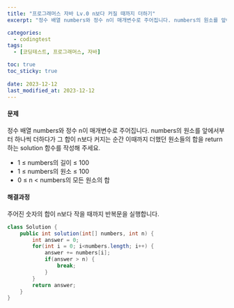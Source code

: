 ```yaml
---
title: "프로그래머스 자바 Lv.0 n보다 커질 때까지 더하기"
excerpt: "정수 배열 numbers와 정수 n이 매개변수로 주어집니다. numbers의 원소를 앞에서부터 하나씩 더하다가 그 합이 n보다 커지는 순간 이때까지 더했던 원소들의 합을 return 하는 solution 함수를 작성해 주세요."

categories:
  - codingtest
tags:
  - [코딩테스트, 프로그래머스, 자바]

toc: true
toc_sticky: true
 
date: 2023-12-12
last_modified_at: 2023-12-12
---
```


#### 문제
정수 배열 numbers와 정수 n이 매개변수로 주어집니다. numbers의 원소를 앞에서부터 하나씩 더하다가 그 합이 n보다 커지는 순간 이때까지 더했던 원소들의 합을 return 하는 solution 함수를 작성해 주세요.

- 1 ≤ numbers의 길이 ≤ 100
- 1 ≤ numbers의 원소 ≤ 100
- 0 ≤ n < numbers의 모든 원소의 합

#### 해결과정
주어진 숫자의 합이 n보다 작을 때까지 반복문을 실행합니다.

```java
class Solution {
    public int solution(int[] numbers, int n) {
        int answer = 0;
        for(int i = 0; i<numbers.length; i++) {
            answer += numbers[i];
            if(answer > n) {
                break;
            }
        }
        return answer;
    }
}
```